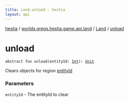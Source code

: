 ```yaml
---
title: Land.unload - hestia
layout: api
---
```


<div class='api-docs-breadcrumbs'><a href="../../index.html">hestia</a> / <a href="../index.html">worlds.gregs.hestia.game.api.land</a> / <a href="index.html">Land</a> / <a href="./unload.html">unload</a></div>

# unload

<div class="signature"><code><span class="keyword">abstract</span> <span class="keyword">fun </span><span class="identifier">unload</span><span class="symbol">(</span><span class="parameterName" id="worlds.gregs.hestia.game.api.land.Land$unload(kotlin.Int)/entityId">entityId</span><span class="symbol">:</span>&nbsp;<a href="https://kotlinlang.org/api/latest/jvm/stdlib/kotlin/-int/index.html"><span class="identifier">Int</span></a><span class="symbol">)</span><span class="symbol">: </span><a href="https://kotlinlang.org/api/latest/jvm/stdlib/kotlin/-unit/index.html"><span class="identifier">Unit</span></a></code></div>

Clears objects for region <a href="unload.html#worlds.gregs.hestia.game.api.land.Land$unload(kotlin.Int)/entityId">entityId</a>

### Parameters

<code>entityId</code> - The entityId to clear